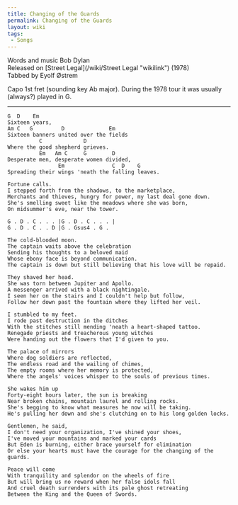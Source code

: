 ```yaml
---
title: Changing of the Guards
permalink: Changing of the Guards
layout: wiki
tags:
 - Songs
---
```


Words and music Bob Dylan  
Released on [Street Legal](/wiki/Street Legal "wikilink") (1978)  
Tabbed by Eyolf Østrem

Capo 1st fret (sounding key Ab major). During the 1978 tour it was
usually (always?) played in G.

* * * * *

    G  D    Em
    Sixteen years,
    Am C   G         D              Em
    Sixteen banners united over the fields
              C             D
    Where the good shepherd grieves.
              Em   Am C     G        D
    Desperate men, desperate women divided,
                    Em               C  D    G
    Spreading their wings 'neath the falling leaves.

    Fortune calls.
    I stepped forth from the shadows, to the marketplace,
    Merchants and thieves, hungry for power, my last deal gone down.
    She's smelling sweet like the meadows where she was born,
    On midsummer's eve, near the tower.

    G . D . C . . . |G . D . C . . . |
    G . D . C . . D |G . Gsus4 . G .

    The cold-blooded moon.
    The captain waits above the celebration
    Sending his thoughts to a beloved maid
    Whose ebony face is beyond communication.
    The captain is down but still believing that his love will be repaid.

    They shaved her head.
    She was torn between Jupiter and Apollo.
    A messenger arrived with a black nightingale.
    I seen her on the stairs and I couldn't help but follow,
    Follow her down past the fountain where they lifted her veil.

    I stumbled to my feet.
    I rode past destruction in the ditches
    With the stitches still mending 'neath a heart-shaped tattoo.
    Renegade priests and treacherous young witches
    Were handing out the flowers that I'd given to you.

    The palace of mirrors
    Where dog soldiers are reflected,
    The endless road and the wailing of chimes,
    The empty rooms where her memory is protected,
    Where the angels' voices whisper to the souls of previous times.

    She wakes him up
    Forty-eight hours later, the sun is breaking
    Near broken chains, mountain laurel and rolling rocks.
    She's begging to know what measures he now will be taking.
    He's pulling her down and she's clutching on to his long golden locks.

    Gentlemen, he said,
    I don't need your organization, I've shined your shoes,
    I've moved your mountains and marked your cards
    But Eden is burning, either brace yourself for elimination
    Or else your hearts must have the courage for the changing of the guards.

    Peace will come
    With tranquility and splendor on the wheels of fire
    But will bring us no reward when her false idols fall
    And cruel death surrenders with its pale ghost retreating
    Between the King and the Queen of Swords.
